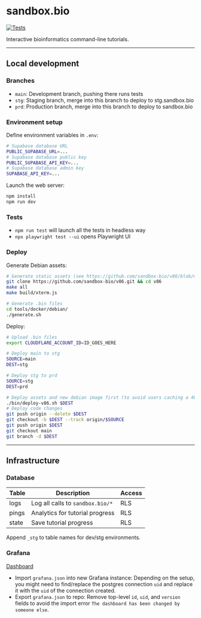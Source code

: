 # sandbox.bio

[![Tests](https://github.com/robertaboukhalil/sandbox.bio/actions/workflows/tests.yml/badge.svg)](https://github.com/robertaboukhalil/sandbox.bio/actions/workflows/tests.yml)

Interactive bioinformatics command-line tutorials.

---

## Local development

### Branches

- `main`: Development branch, pushing there runs tests
- `stg`: Staging branch, merge into this branch to deploy to stg.sandbox.bio
- `prd`: Production branch, merge into this branch to deploy to sandbox.bio

### Environment setup

Define environment variables in `.env`:

```bash
# Supabase database URL
PUBLIC_SUPABASE_URL=...
# Supabase database public key
PUBLIC_SUPABASE_API_KEY=...
# Supabase database admin key
SUPABASE_API_KEY=...
```

Launch the web server:

```bash
npm install
npm run dev
```

### Tests

- `npm run test` will launch all the tests in headless way
- `npx playwright test --ui` opens Playwright UI

### Deploy

Generate Debian assets:

```bash
# Generate static assets (see https://github.com/sandbox-bio/v86/blob/master/NOTES.md)
git clone https://github.com/sandbox-bio/v86.git && cd v86
make all
make build/xterm.js

# Generate .bin files
cd tools/docker/debian/
./generate.sh
```

Deploy:

```bash
# Upload .bin files
export CLOUDFLARE_ACCOUNT_ID=ID_GOES_HERE

# Deploy main to stg
SOURCE=main
DEST=stg

# Deploy stg to prd
SOURCE=stg
DEST=prd

# Deploy assets and new debian image first (to avoid users caching a 404 for a non-existent image)
./bin/deploy-v86.sh $DEST
# Deploy code changes
git push origin --delete $DEST
git checkout -b $DEST --track origin/$SOURCE
git push origin $DEST
git checkout main
git branch -d $DEST
```

---

## Infrastructure

### Database

| Table | Description                      | Access |
| ----- | -------------------------------- | ------ |
| logs  | Log all calls to `sandbox.bio/*` | RLS    |
| pings | Analytics for tutorial progress  | RLS    |
| state | Save tutorial progress           | RLS    |

Append `_stg` to table names for dev/stg environments.

### Grafana

[Dashboard](https://sandboxbio.grafana.net)

- Import `grafana.json` into new Grafana instance: Depending on the setup, you might need to find/replace the postgres connection `uid` and replace it with the `uid` of the connection created.
- Export `grafana.json` to repo: Remove top-level `id`, `uid`, and `version` fields to avoid the import error `The dashboard has been changed by someone else`.
